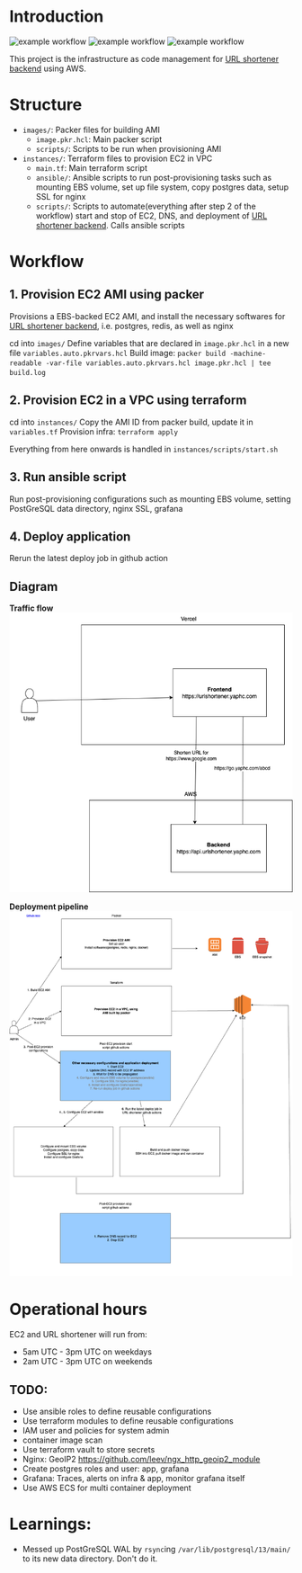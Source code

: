 # Introduction
![example workflow](https://github.com/hanchiang/url-shortener-infra/actions/workflows/health_check.yml/badge.svg)
![example workflow](https://github.com/hanchiang/url-shortener-infra/actions/workflows/start_url_shortener.yml/badge.svg)
![example workflow](https://github.com/hanchiang/url-shortener-infra/actions/workflows/stop_url_shortener.yml/badge.svg)

This project is the infrastructure as code management for [URL shortener backend](https://github.com/hanchiang/url-shortener-backend) using AWS.

# Structure
* `images/`: Packer files for building AMI
    * `image.pkr.hcl`: Main packer script
    * `scripts/`: Scripts to be run when provisioning AMI
* `instances/`: Terraform files to provision EC2 in VPC
    * `main.tf`: Main terraform script
    * `ansible/`: Ansible scripts to run post-provisioning tasks such as mounting EBS volume, set up file system, copy postgres data, setup SSL for nginx 
    * `scripts/`: Scripts to automate(everything after step 2 of the workflow) start and stop of EC2, DNS, and deployment of [URL shortener backend](https://github.com/hanchiang/url-shortener-backend). Calls ansible scripts


# Workflow
## 1. Provision EC2 AMI using packer
Provisions a EBS-backed EC2 AMI, and install the necessary softwares for [URL shortener backend](https://github.com/hanchiang/url-shortener-backend), i.e. postgres, redis, as well as nginx

cd into `images/`
Define variables that are declared in `image.pkr.hcl` in a new file `variables.auto.pkrvars.hcl`
Build image: `packer build -machine-readable -var-file variables.auto.pkrvars.hcl image.pkr.hcl | tee build.log`

## 2. Provision EC2 in a VPC using terraform
cd into `instances/`
Copy the AMI ID from packer build, update it in `variables.tf`
Provision infra: `terraform apply`


Everything from here onwards is handled in `instances/scripts/start.sh`

## 3. Run ansible script
Run post-provisioning configurations such as mounting EBS volume, setting PostGreSQL data directory, nginx SSL, grafana

## 4. Deploy application
Rerun the latest deploy job in github action

## Diagram
**Traffic flow**
![](diagrams/traffic-flow.drawio.png)

**Deployment pipeline**
![](diagrams/deployment-pipeline.drawio.png)


# Operational hours
EC2 and URL shortener will run from:
* 5am UTC - 3pm UTC on weekdays
* 2am UTC - 3pm UTC on weekends

## TODO:
* Use ansible roles to define reusable configurations
* Use terraform modules to define reusable configurations
* IAM user and policies for system admin
* container image scan
* Use terraform vault to store secrets
* Nginx: GeoIP2 https://github.com/leev/ngx_http_geoip2_module
* Create postgres roles and user: app, grafana
* Grafana: Traces, alerts on infra & app, monitor grafana itself
* Use AWS ECS for multi container deployment

# Learnings:
* Messed up PostGreSQL WAL by `rsync`ing `/var/lib/postgresql/13/main/` to its new data directory. Don't do it.